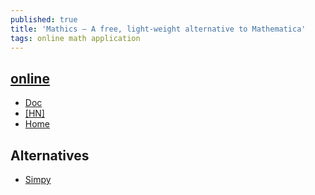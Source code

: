 ```yaml
---
published: true
title: 'Mathics – A free, light-weight alternative to Mathematica'
tags: online math application
---
```

## [online](https://mathics.angusgriffith.com/)
- [Doc](https://mathics.angusgriffith.com/doc/)
- [\[HN\]](https://news.ycombinator.com/item?id=19851934)
- [Home](https://mathics.github.io/)

## Alternatives
- [Simpy](https://gamma.sympy.org/input/?i=integrate+x%5E2)

